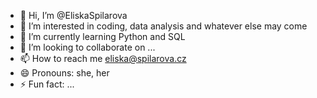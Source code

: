 - 👋 Hi, I’m @EliskaSpilarova
- 👀 I’m interested in coding, data analysis and whatever else may come
- 🌱 I’m currently learning Python and SQL
- 💞️ I’m looking to collaborate on ...
- 📫 How to reach me eliska@spilarova.cz
- 😄 Pronouns: she, her
- ⚡ Fun fact: ...

<!---
EliskaSpiralka/EliskaSpiralka is a ✨ special ✨ repository because its `README.md` (this file) appears on your GitHub profile.
You can click the Preview link to take a look at your changes.
--->

